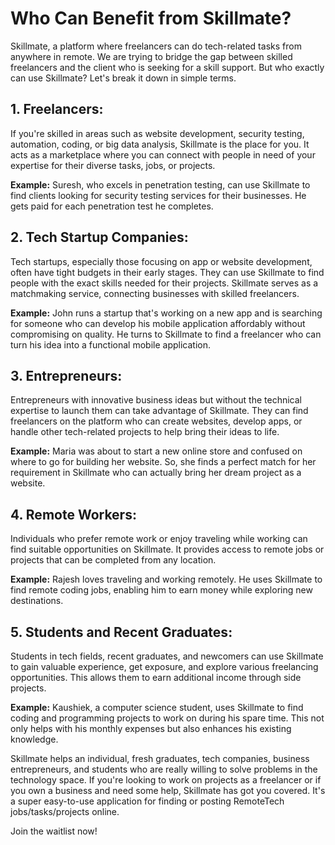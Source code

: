 # Who Can Benefit from Skillmate?

Skillmate, a platform where freelancers can do tech-related tasks from anywhere in remote. We are trying to bridge the gap between skilled freelancers and the client who is seeking for a skill support. But who exactly can use Skillmate? Let's break it down in simple terms.

## 1. Freelancers:
If you're skilled in areas such as website development, security testing, automation, coding, or big data analysis, Skillmate is the place for you. It acts as a marketplace where you can connect with people in need of your expertise for their diverse tasks, jobs, or projects.

**Example:** Suresh, who excels in penetration testing, can use Skillmate to find clients looking for security testing services for their businesses. He gets paid for each penetration test he completes.

## 2. Tech Startup Companies:
Tech startups, especially those focusing on app or website development, often have tight budgets in their early stages. They can use Skillmate to find people with the exact skills needed for their projects. Skillmate serves as a matchmaking service, connecting businesses with skilled freelancers.

**Example:** John runs a startup that's working on a new app and is searching for someone who can develop his mobile application affordably without compromising on quality. He turns to Skillmate to find a freelancer who can turn his idea into a functional mobile application.

## 3. Entrepreneurs:
Entrepreneurs with innovative business ideas but without the technical expertise to launch them can take advantage of Skillmate. They can find freelancers on the platform who can create websites, develop apps, or handle other tech-related projects to help bring their ideas to life.

**Example:** Maria was about to start a new online store and confused on where to go for building her website. So, she finds a perfect match for her requirement in Skillmate who can actually bring her dream project as a website.

## 4. Remote Workers:
Individuals who prefer remote work or enjoy traveling while working can find suitable opportunities on Skillmate. It provides access to remote jobs or projects that can be completed from any location.

**Example:** Rajesh loves traveling and working remotely. He uses Skillmate to find remote coding jobs, enabling him to earn money while exploring new destinations.

## 5. Students and Recent Graduates:
Students in tech fields, recent graduates, and newcomers can use Skillmate to gain valuable experience, get exposure, and explore various freelancing opportunities. This allows them to earn additional income through side projects.

**Example:** Kaushiek, a computer science student, uses Skillmate to find coding and programming projects to work on during his spare time. This not only helps with his monthly expenses but also enhances his existing knowledge.

Skillmate helps an individual, fresh graduates, tech companies, business entrepreneurs, and students who are really willing to solve problems in the technology space. If you're looking to work on projects as a freelancer or if you own a business and need some help, Skillmate has got you covered. It's a super easy-to-use application for finding or posting RemoteTech jobs/tasks/projects online.

Join the waitlist now!
